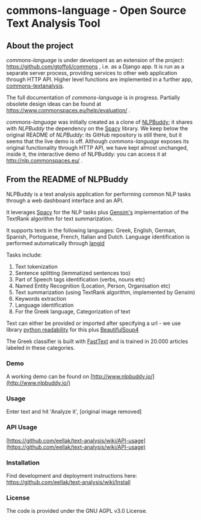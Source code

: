 # commons-language - Open Source Text Analysis Tool

## About the project

*commons-language* is under developent as an extension of the project: https://github.com/gtoffoli/commons , i.e. as a Django app.
It is run as a separate server process, providing services to other web application through HTTP API.
Higher level functions are implemented in a further app, [commons-textanalysis](https://github.com/gtoffoli/commons-textanalysis).  

The full documentation of *commons-language* is in progress. Partially obsolete design ideas can be found at https://www.commonspaces.eu/help/evaluation/ .

*commons-language* was initially created as a clone of [NLPBuddy](https://github.com/eellak/nlpbuddy); it shares with *NLPBuddy* the dependency on the [Spacy](https://spacy.io) library.
We keep below the original README of *NLPBuddy*: its GitHub repository is still there, but it seems that the live demo is off.
Although *commons-language* exposes its original functionality through HTTP API, we have kept almost unchanged, inside it, the interactive demo of NLPBuddy: you can access it at http://nlp.commonspaces.eu/ .

## From the README of NLPBuddy

NLPBuddy is a text analysis application for performing common NLP tasks through a web dashboard interface and an API. 

It leverages [Spacy](https://spacy.io) for the NLP tasks plus [Gensim's](https://github.com/RaRe-Technologies/gensim) implementation of the TextRank algorithm for text summarization. 

It supports texts in the following languages: Greek, English, German, Spanish, Portoguese, French, Italian and Dutch. Language identification is performed automatically through [langid](https://github.com/saffsd/langid.py)

Tasks include:
1. Text tokenization
2. Sentence splitting (lemmatized sentences too)
3. Part of Speech tags identification (verbs, nouns etc)
4. Named Entity Recognition (Location, Person, Organisation etc)
5. Text summarization (using TextRank algorithm, implemented by Gensim)
6. Keywords extraction
7. Language identification
8. For the Greek language, Categorization of text 

Text can either be provided or imported after specifying a url - we use library [python readability](https://github.com/buriy/python-readability) for this plus [BeautifulSoup4](https://www.crummy.com/software/BeautifulSoup/)

The Greek classifier is built with [FastText](https://fasttext.cc) and is trained in 20.000 articles labeled in these categories.

### Demo
A working demo can be found on [http://www.nlpbuddy.io/](http://www.nlpbuddy.io/)

### Usage
Enter text and hit 'Analyze it', 
[original image removed]

### API Usage
[https://github.com/eellak/text-analysis/wiki/API-usage](https://github.com/eellak/text-analysis/wiki/API-usage)

### Installation 
Find development and deployment instructions here: https://github.com/eellak/text-analysis/wiki/Install

### License
The code is provided under the GNU AGPL v3.0 License.

